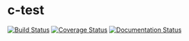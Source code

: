 c-test
======

[![Build Status](https://travis-ci.com/zaneck/c-test.svg?branch=master)](https://travis-ci.com/zaneck/c-test)
[![Coverage Status](https://coveralls.io/repos/github/zaneck/c-test/badge.svg)](https://coveralls.io/github/zaneck/c-test)
[![Documentation Status](https://readthedocs.org/projects/c-test-more/badge/?version=latest)](https://c-test-more.readthedocs.io/en/latest/?badge=latest)
